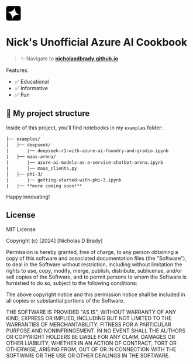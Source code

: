 <img src="https://github.com/nicholasdbrady/cookbook/blob/main/public/favicon.svg?raw=true" width="40" height="40">

# Nick's Unofficial Azure AI Cookbook

> ✨ Navigate to **[nicholasdbrady.github.io](https://nicholasdbrady.github.io/cookbook/)**

Features:

- ✅ Educational
- ✅ Informative
- ✅ Fun

## 🚀 My project structure

Inside of this project, you'll find notebooks in my `examples` folder:

```text
├── examples/
│   ├── deepseek/
|       |── deepseek-r1-with-azure-ai-foundry-and-gradio.ipynb
|   ├── maas-arena/
|       |── azure-ai-models-as-a-service-chatbot-arena.ipynb
|       |── maas_clients.py
│   ├── phi-3/
|       |── getting-started-with-phi-3.ipynb
|   |── **more coming soon!**
```

Happy innovating!

## License

MIT License

Copyright (c) [2024] [Nicholas D Brady]

Permission is hereby granted, free of charge, to any person obtaining a copy
of this software and associated documentation files (the "Software"), to deal
in the Software without restriction, including without limitation the rights
to use, copy, modify, merge, publish, distribute, sublicense, and/or sell
copies of the Software, and to permit persons to whom the Software is
furnished to do so, subject to the following conditions:

The above copyright notice and this permission notice shall be included in all
copies or substantial portions of the Software.

THE SOFTWARE IS PROVIDED "AS IS", WITHOUT WARRANTY OF ANY KIND, EXPRESS OR
IMPLIED, INCLUDING BUT NOT LIMITED TO THE WARRANTIES OF MERCHANTABILITY,
FITNESS FOR A PARTICULAR PURPOSE AND NONINFRINGEMENT. IN NO EVENT SHALL THE
AUTHORS OR COPYRIGHT HOLDERS BE LIABLE FOR ANY CLAIM, DAMAGES OR OTHER
LIABILITY, WHETHER IN AN ACTION OF CONTRACT, TORT OR OTHERWISE, ARISING FROM,
OUT OF OR IN CONNECTION WITH THE SOFTWARE OR THE USE OR OTHER DEALINGS IN THE
SOFTWARE.